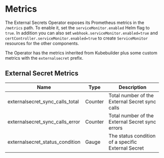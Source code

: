 # Metrics

The External Secrets Operator exposes its Prometheus metrics in the `/metrics` path. To enable it, set the `serviceMonitor.enabled` Helm flag to `true`. In addition you can also set `webhook.serviceMonitor.enabled=true` and `certController.serviceMonitor.enabled=true` to create `ServiceMonitor` resources for the other components.

The Operator has the metrics inherited from Kubebuilder plus some custom metrics with the `externalsecret` prefix.

## External Secret Metrics

| Name                            | Type    | Description                                        |
| ------------------------------- | ------- | -------------------------------------------------- |
| externalsecret_sync_calls_total | Counter | Total number of the External Secret sync calls     |
| externalsecret_sync_calls_error | Counter | Total number of the External Secret sync errors    |
| externalsecret_status_condition | Gauge   | The status condition of a specific External Secret |
